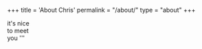 +++
title = 'About Chris'
permalink = "/about/"
type = "about"
+++

it's nice<br>
to meet <br> you
'''